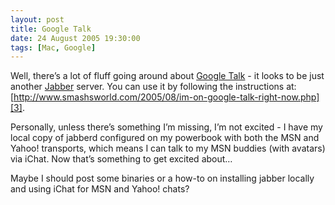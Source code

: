 ```yaml
---
layout: post
title: Google Talk
date: 24 August 2005 19:30:00
tags: [Mac, Google]
---
```


Well, there’s a lot of fluff going around about [Google Talk][1] - it looks to be just another [Jabber][2] server. You can use it by following the instructions at: [http://www.smashsworld.com/2005/08/im-on-google-talk-right-now.php][3].

Personally, unless there’s something I’m missing, I’m not excited - I have my local copy of jabberd configured on my powerbook with both the MSN and Yahoo! transports, which means I can talk to my MSN buddies (with avatars) via iChat. Now that’s something to get excited about…

Maybe I should post some binaries or a how-to on installing jabber locally and using iChat for MSN and Yahoo! chats?

 [1]: http://talk.google.com
 [2]: http://www.jabber.org/
 [3]: http://www.smashsworld.com/2005/08/im-on-google-talk-right-now.php
